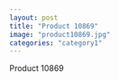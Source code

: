```yaml
---
layout: post
title: "Product 10869"
image: "product10869.jpg"
categories: "category1"
---
```

Product 10869
